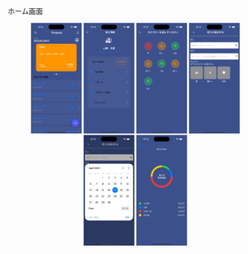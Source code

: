 ホーム画面
<p align="center">
  <img src="Images/image1.png" alt="キャプチャ1" width="100">
  <img src="Images/image2.png" alt="キャプチャ2" width="100">
  <img src="Images/image3.png" alt="キャプチャ3" width="100">
  <img src="Images/image4.png" alt="キャプチャ4" width="100">
  <img src="Images/image5.png" alt="キャプチャ5" width="100">
  <img src="Images/image6.png" alt="キャプチャ6" width="100">
</p>
